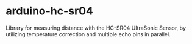 # arduino-hc-sr04
Library for measuring distance with the HC-SR04 UltraSonic Sensor, by utilizing temperature correction and multiple echo pins in parallel.
